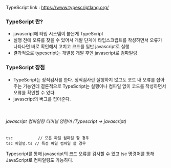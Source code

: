 

TypeScript link : https://www.typescriptlang.org/

### TypeScript 란?


- javascript에 타입 시스템이 붙은게 TypeScript
- 실행 전에 오류를 찾을 수 있어서 개발 단계에 타입스크립트를 작성하면서 오류가 나타나면 바로 확인해서 고치고 코드를 일반 javascript로 실행
- 결과적으로 typescript는 개발용 개발 후엔 javascript로 컴파일링


### TypeScript 장점
- TypeScript는 정적검사를 한다. 정적검사란 실행하지 않고도 코드 내 오류를 잡아주는 기능인데 
결론적으로 TypeScript는 실행이나 컴파일 없이 코드를 작성하면서 오류를 확인할 수 있다.
- javascript의 버그를 잡아준다.


<br>

###### javascript 컴파일링 터미널 명령어 (Typescript -> javascript)

```Terminal
tsc           // 모든 파일 컴파일 할 경우
tsc 파일명.ts // 특정 파일 컴파일 할 경우
```

Typescript를 통해 javascript의 코드 오류를 검사할 수 있고
tsc 명령어를 통해 JavaScript로 컴파일링도 가능하다.
